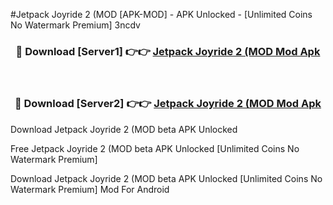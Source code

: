 #Jetpack Joyride 2 (MOD [APK-MOD] - APK Unlocked - [Unlimited Coins No Watermark Premium] 3ncdv



<div align="center">

<h3>🔴 Download [Server1] 👉👉 <a href="https://momento.my/?title=Jetpack_Joyride_2_(MOD">Jetpack Joyride 2 (MOD Mod Apk</a></h3><br>

<h3>🔴 Download [Server2] 👉👉 <a href="https://momento.my/?title=Jetpack_Joyride_2_(MOD">Jetpack Joyride 2 (MOD Mod Apk</a></h3>
</div>



Download Jetpack Joyride 2 (MOD beta APK Unlocked

Free Jetpack Joyride 2 (MOD beta APK Unlocked [Unlimited Coins No Watermark Premium]

Download Jetpack Joyride 2 (MOD beta APK Unlocked [Unlimited Coins No Watermark Premium] Mod For Android
